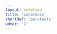 ```yaml
---
layout: relation
title: 'parataxis'
shortdef: 'parataxis'
udver: '2'
---
```

<!-- Interlanguage links updated Út zář 29 18:41:34 CEST 2020 -->
